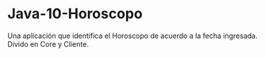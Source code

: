 # Java-10-Horoscopo
Una aplicación que identifica el Horoscopo de acuerdo a la fecha ingresada. Divido en Core y Cliente.
